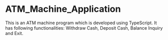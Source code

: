 # ATM_Machine_Application
This is an ATM machine program which is developed using TypeScript. It has following functionalities: Withdraw Cash, Deposit Cash, Balance Inquiry and Exit.
